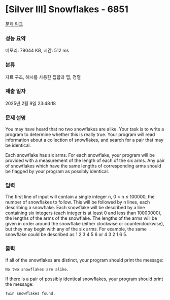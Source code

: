# [Silver III] Snowflakes - 6851 

[문제 링크](https://www.acmicpc.net/problem/6851) 

### 성능 요약

메모리: 78044 KB, 시간: 512 ms

### 분류

자료 구조, 해시를 사용한 집합과 맵, 정렬

### 제출 일자

2025년 2월 9일 23:48:18

### 문제 설명

<p>You may have heard that no two snowflakes are alike. Your task is to write a program to determine whether this is really true. Your program will read information about a collection of snowflakes, and search for a pair that may be identical.</p>

<p>Each snowflake has six arms. For each snowflake, your program will be provided with a measurement of the length of each of the six arms. Any pair of snowflakes which have the same lengths of corresponding arms should be flagged by your program as possibly identical.</p>

### 입력 

 <p>The first line of input will contain a single integer n, 0 < n ≤ 100000, the number of snowflakes to follow. This will be followed by n lines, each describing a snowflake. Each snowflake will be described by a line containing six integers (each integer is at least 0 and less than 10000000), the lengths of the arms of the snowflake. The lengths of the arms will be given in order around the snowflake (either clockwise or counterclockwise), but they may begin with any of the six arms. For example, the same snowflake could be described as 1 2 3 4 5 6 or 4 3 2 1 6 5.</p>

### 출력 

 <p>If all of the snowflakes are distinct, your program should print the message:</p>

<p><code>No two snowflakes are alike.</code></p>

<p>If there is a pair of possibly identical snowflakes, your program should print the message:</p>

<p><code>Twin snowflakes found.</code></p>


